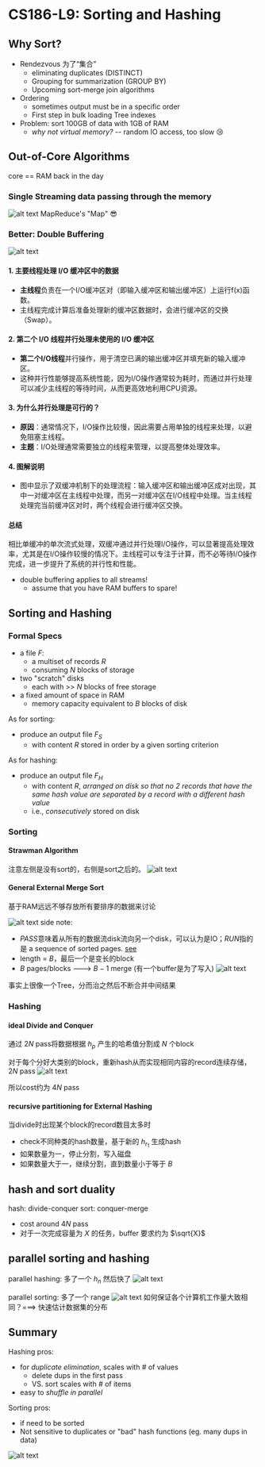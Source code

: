 # CS186-L9: Sorting and Hashing


## Why Sort?
- Rendezvous 为了“集合”  
  - eliminating duplicates (DISTINCT)
  - Grouping for summarization (GROUP BY)
  - Upcoming sort-merge join algorithms
- Ordering
  - sometimes output must be in a specific order
  - First step in bulk loading Tree indexes
- Problem: sort 100GB of data with 1GB of RAM
  - *why not virtual memory?* -- random IO access, too slow :cry:

## Out-of-Core Algorithms
core == RAM back in the day
### Single Streaming data passing through the memory
![alt text](image.png)
MapReduce's "Map" :sunglasses:
### Better: Double Buffering
![alt text](image-1.png)


#### 1. **主要线程处理 I/O 缓冲区中的数据**
   - **主线程**负责在一个I/O缓冲区对（即输入缓冲区和输出缓冲区）上运行f(x)函数。
   - 主线程完成计算后准备处理新的缓冲区数据时，会进行缓冲区的交换（Swap）。

#### 2. **第二个 I/O 线程并行处理未使用的 I/O 缓冲区**
   - **第二个I/O线程**并行操作，用于清空已满的输出缓冲区并填充新的输入缓冲区。
   - 这种并行性能够提高系统性能，因为I/O操作通常较为耗时，而通过并行处理可以减少主线程的等待时间，从而更高效地利用CPU资源。

#### 3. **为什么并行处理是可行的？**
   - **原因**：通常情况下，I/O操作比较慢，因此需要占用单独的线程来处理，以避免阻塞主线程。
   - **主题**：I/O处理通常需要独立的线程来管理，以提高整体处理效率。

#### 4. **图解说明**
   - 图中显示了双缓冲机制下的处理流程：输入缓冲区和输出缓冲区成对出现，其中一对缓冲区在主线程中处理，而另一对缓冲区在I/O线程中处理。当主线程处理完当前缓冲区对时，两个线程会进行缓冲区交换。

#### 总结
相比单缓冲的单次流式处理，双缓冲通过并行处理I/O操作，可以显著提高处理效率，尤其是在I/O操作较慢的情况下。主线程可以专注于计算，而不必等待I/O操作完成，进一步提升了系统的并行性和性能。





- double buffering applies to all streams!
  - assume that you have RAM buffers to spare!

## Sorting and Hashing
### Formal Specs
- a file $F$:
  - a multiset of records $R$
  - consuming $N$ blocks of storage
- two "scratch" disks
  - each with >> $N$ blocks of free storage
- a fixed amount of space in RAM
  - memory capacity equivalent to $B$ blocks of disk

As for sorting:
- produce an output file $F_S$
  - with content $R$ stored in order by a given sorting criterion

As for hashing:
- produce an output file $F_H$
  - with content $R$, *arranged on disk so that no 2 records that have the same hash value are separated by a record with a different hash value*
  - i.e., *consecutively* stored on disk


### Sorting
#### Strawman Algorithm
注意左侧是没有sort的，右侧是sort之后的。
![alt text](image-2.png)

#### General External Merge Sort
基于RAM远远不够存放所有要排序的数据来讨论

![alt text](image-3.png)
side note: 
- *PASS*意味着从所有的数据流disk流向另一个disk，可以认为是IO；*RUN*指的是 a sequence of sorted pages. [see](https://cs186berkeley.net/notes/note8/)
- length = $B$，最后一个是变长的block
- $B$ pages/blocks ---> $B-1$ merge (有一个buffer是为了写入)
![alt text](image-4.png)

事实上很像一个Tree，分而治之然后不断合并中间结果

### Hashing
#### ideal Divide and Conquer
通过 $2N$ pass将数据根据 $h_p$ 产生的哈希值分割成 $N$ 个block

对于每个分好大类别的block，重新hash从而实现相同内容的record连续存储， $2N$ pass
![alt text](078395234051df796d2bdeaae2e47103_.png)

所以cost约为 $4N$ pass

#### recursive partitioning for External Hashing
当divide时出现某个block的record数目太多时
- check不同种类的hash数量，基于新的 $h_{r_1}$ 生成hash
- 如果数量为一，停止分割，写入磁盘
- 如果数量大于一，继续分割，直到数量小于等于 $B$

## hash and sort duality
hash: divide-conquer
sort: conquer-merge
- cost around $4N$ pass
- 对于一次完成容量为 $X$ 的任务，buffer 要求约为 $\sqrt{X}$

## parallel sorting and hashing
parallel hashing: 多了一个 $h_n$ 然后快了
![alt text](image-5.png)

parallel sorting: 多了一个 range
![alt text](image-6.png)
如何保证各个计算机工作量大致相同？===> 快速估计数据集的分布

## Summary

Hashing pros:
- for *duplicate elimination*, scales with # of values
  - delete dups in the first pass
  - VS. sort scales with # of items
- easy to *shuffle in parallel*

Sorting pros:
- if need to be sorted
- Not sensitive to duplicates or "bad" hash functions (eg. many dups in data)

![alt text](image-7.png)
